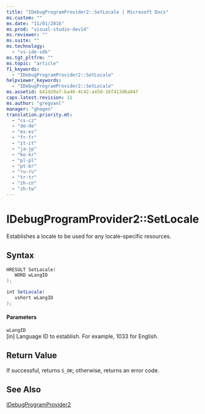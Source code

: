 ```yaml
---
title: "IDebugProgramProvider2::SetLocale | Microsoft Docs"
ms.custom: ""
ms.date: "11/01/2016"
ms.prod: "visual-studio-dev14"
ms.reviewer: ""
ms.suite: ""
ms.technology: 
  - "vs-ide-sdk"
ms.tgt_pltfrm: ""
ms.topic: "article"
f1_keywords: 
  - "IDebugProgramProvider2::SetLocale"
helpviewer_keywords: 
  - "IDebugProgramProvider2::SetLocale"
ms.assetid: b41d20a7-ba40-4c42-a450-16f413d6a04f
caps.latest.revision: 11
ms.author: "gregvanl"
manager: "ghogen"
translation.priority.mt: 
  - "cs-cz"
  - "de-de"
  - "es-es"
  - "fr-fr"
  - "it-it"
  - "ja-jp"
  - "ko-kr"
  - "pl-pl"
  - "pt-br"
  - "ru-ru"
  - "tr-tr"
  - "zh-cn"
  - "zh-tw"
---
```

# IDebugProgramProvider2::SetLocale
Establishes a locale to be used for any locale-specific resources.  
  
## Syntax  
  
```cpp  
HRESULT SetLocale(  
   WORD wLangID  
);  
```  
  
```c#  
int SetLocale(  
   ushort wLangID  
);  
```  
  
#### Parameters  
 `wLangID`  
 [in] Language ID to establish. For example, 1033 for English.  
  
## Return Value  
 If successful, returns `S_OK`; otherwise, returns an error code.  
  
## See Also  
 [IDebugProgramProvider2](../../../extensibility/debugger/reference/idebugprogramprovider2.md)